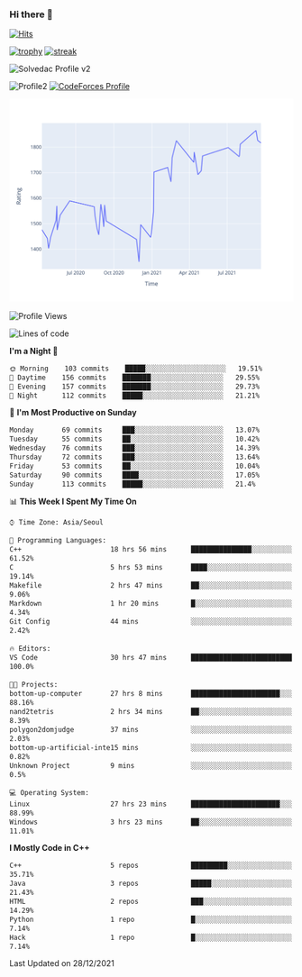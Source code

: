 ### Hi there 👋

<!--
**ingyu1008/ingyu1008** is a ✨ _special_ ✨ repository because its `README.md` (this file) appears on your GitHub profile.

Here are some ideas to get you started:

- 🔭 I’m currently working on ...
- 🌱 I’m currently learning ...
- 👯 I’m looking to collaborate on ...
- 🤔 I’m looking for help with ...
- 💬 Ask me about ...
- 📫 How to reach me: ...
- 😄 Pronouns: ...
- ⚡ Fun fact: ...
[![Github Profile](https://github-readme-stats.vercel.app/api?username=ingyu1008&count_private=true&hide=contribs,prs&show_icons=true&theme=vue-dark)](https://github.com/ingyu1008)  
-->
[![Hits](https://hits.seeyoufarm.com/api/count/incr/badge.svg?url=https%3A%2F%2Fgithub.com%2Fingyu1008)](https://github.com/ingyu1008)

[![trophy](https://github-profile-trophy.vercel.app/?username=ingyu1008&row=2&column=3&theme=flat)](https://github.com/ryo-ma/github-profile-trophy)
[![streak](https://github-readme-streak-stats.herokuapp.com/?user=ingyu1008)](https://github.com/ingyu1008)

<!-- ![Solvedac Profile](http://mazassumnida.wtf/api/v2/generate_badge?boj=ingyu1008) -->
![Solvedac Profile v2](https://github-readme-solvedac.hyp3rflow.vercel.app/api/?handle=ingyu1008)

![Profile2](https://github-readme-stats.vercel.app/api?username=ingyu1008&show_icons=true&hide_border=true&count_private=true)
[![CodeForces Profile](http://cf.leed.at?id=MatWhyTle)](https://codeforces.com/profile/MatWhyTle)

![Codeforces Graph](https://github.com/ingyu1008/Algorithm-Problem-Solving/blob/master/cfStats.svg)

<!--START_SECTION:waka-->
![Profile Views](http://img.shields.io/badge/Profile%20Views-6-blue)

![Lines of code](https://img.shields.io/badge/From%20Hello%20World%20I%27ve%20Written-201%20Thousand%20lines%20of%20code-blue)

**I'm a Night 🦉** 

```text
🌞 Morning    103 commits    █████░░░░░░░░░░░░░░░░░░░░   19.51% 
🌆 Daytime    156 commits    ███████░░░░░░░░░░░░░░░░░░   29.55% 
🌃 Evening    157 commits    ███████░░░░░░░░░░░░░░░░░░   29.73% 
🌙 Night      112 commits    █████░░░░░░░░░░░░░░░░░░░░   21.21%

```
📅 **I'm Most Productive on Sunday** 

```text
Monday       69 commits     ███░░░░░░░░░░░░░░░░░░░░░░   13.07% 
Tuesday      55 commits     ██░░░░░░░░░░░░░░░░░░░░░░░   10.42% 
Wednesday    76 commits     ███░░░░░░░░░░░░░░░░░░░░░░   14.39% 
Thursday     72 commits     ███░░░░░░░░░░░░░░░░░░░░░░   13.64% 
Friday       53 commits     ██░░░░░░░░░░░░░░░░░░░░░░░   10.04% 
Saturday     90 commits     ████░░░░░░░░░░░░░░░░░░░░░   17.05% 
Sunday       113 commits    █████░░░░░░░░░░░░░░░░░░░░   21.4%

```


📊 **This Week I Spent My Time On** 

```text
⌚︎ Time Zone: Asia/Seoul

💬 Programming Languages: 
C++                      18 hrs 56 mins      ███████████████░░░░░░░░░░   61.52% 
C                        5 hrs 53 mins       ████░░░░░░░░░░░░░░░░░░░░░   19.14% 
Makefile                 2 hrs 47 mins       ██░░░░░░░░░░░░░░░░░░░░░░░   9.06% 
Markdown                 1 hr 20 mins        █░░░░░░░░░░░░░░░░░░░░░░░░   4.34% 
Git Config               44 mins             ░░░░░░░░░░░░░░░░░░░░░░░░░   2.42%

🔥 Editors: 
VS Code                  30 hrs 47 mins      █████████████████████████   100.0%

🐱‍💻 Projects: 
bottom-up-computer       27 hrs 8 mins       ██████████████████████░░░   88.16% 
nand2tetris              2 hrs 34 mins       ██░░░░░░░░░░░░░░░░░░░░░░░   8.39% 
polygon2domjudge         37 mins             ░░░░░░░░░░░░░░░░░░░░░░░░░   2.03% 
bottom-up-artificial-inte15 mins             ░░░░░░░░░░░░░░░░░░░░░░░░░   0.82% 
Unknown Project          9 mins              ░░░░░░░░░░░░░░░░░░░░░░░░░   0.5%

💻 Operating System: 
Linux                    27 hrs 23 mins      ██████████████████████░░░   88.99% 
Windows                  3 hrs 23 mins       ██░░░░░░░░░░░░░░░░░░░░░░░   11.01%

```

**I Mostly Code in C++** 

```text
C++                      5 repos             █████████░░░░░░░░░░░░░░░░   35.71% 
Java                     3 repos             █████░░░░░░░░░░░░░░░░░░░░   21.43% 
HTML                     2 repos             ███░░░░░░░░░░░░░░░░░░░░░░   14.29% 
Python                   1 repo              █░░░░░░░░░░░░░░░░░░░░░░░░   7.14% 
Hack                     1 repo              █░░░░░░░░░░░░░░░░░░░░░░░░   7.14%

```



 Last Updated on 28/12/2021
<!--END_SECTION:waka-->
